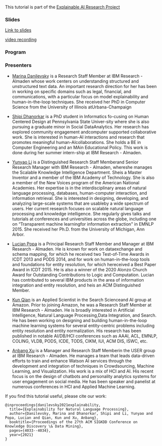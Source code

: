 This tutorial is part of the [Explainable AI Research Project](https://xainlp.github.io/)


### Slides
[Link to slides](https://www.slideshare.net/YunyaoLi/explainability-for-natural-language-processing-249992241)

[video recording](https://youtu.be/PvKOSYGclPk)


### Program



### Presenters
- [Marina Danilevsky](https://researcher.watson.ibm.com/researcher/view.php?person=us-mdanile) is a Research Staff Member at IBM Research - Almaden whose work centers on understanding structured and unstructured text data. An important research direction for her has been in working on specific domains such as legal, financial, and communications, with a particular focus on model explainability  and human-in-the-loop techniques. She received her PhD in Computer Science from the University of Illinois atUrbana-Champaign
      
- [Shipi Dhanorkar](https://www.shipidhanorkar.com/) is a PhD student in Informatics fo-cusing on Human Centered Design at Pennsylvania State Univer-sity where she is also pursuing a graduate minor in Social DataAnalytics. Her research has explored community engagement andcomputer supported collaborative work. She is interested in human-AI interactions and research that promotes meaningful human-AIcollaborations. She holds a BE in Computer Engineering and an MAin Educational Policy. This work is done during her summer intern-ship at IBM Research - Almaden.

- [Yunyao Li](https://researcher.watson.ibm.com/researcher/view.php?person=us-yunyaoli) is a Distinguished Research Staff Memberand Senior Research Manager with IBM Research - Almaden, whereshe manages the Scalable Knowledge Intelligence Department. Sheis a Master Inventor and a member of the IBM Academy of Technology. She is also a member of the New Voices program of the American National Academies. Her expertise is in the interdisciplinary areas of natural language processing, databases, human-computer interaction, and information retrieval. She is interested in designing, developing, and analyzing large-scale systems that are usableby a wide spectrum of users. Her current research focuses on scalable natural language processing and knowledge intelligence. She regularly gives talks and tutorials at conferences and universities across the globe, including one on “Transparent machine learningfor information extraction" in EMNLP 2015. She received her Ph.D. from the University of Michigan, Ann Arbor.
  
- [Lucian Popa](https://researcher.watson.ibm.com/researcher/view.php?person=us-lpopa) is a Principal Research Staff Member and Manager at IBM Research - Almaden. He is known for work on dataexchange and schema mapping, for which he received two Test-of-Time Awards in ICDT 2013 and PODS 2014, and for work on human-in-the-loop tools and foundations for entity resolution, for which hereceived a Best Paper Award in ICDT 2015. He is also a winner of the 2020 Alonzo Church Award for Outstanding Contributions to Logic and Computation. Lucian has contributed to several IBM products in the area of information integration and entity resolution, and heis an ACM Distinguished Member.

- [Kun Qian](https://kunqian-58.github.io/kunqian/) is an Applied Scientist in the Search Scienceand AI group at Amazon. Prior to joining Amazon, he was a Research Staff Member at IBM Research - Almaden. He is broadly interested in Artificial Intelligence, Natural Language Processing,Data Integration, and Search. He has been working on designing and building human-in-the-loop machine learning systems for several entity-centric problems including entity resolution and entity normalization. His research has been published in notable AI/DB/HCI conferences such as AAAI, ACL, EMNLP, COLING, VLDB, PODS, ICDE, TODS, CIKM, IUI, ACM DIS, ISWC, etc. 

- [Anbang Xu](https://researcher.watson.ibm.com/researcher/view.php?person=us-anbangxu) is a Manager and Research Staff Memberin the USER group at IBM Research - Almaden. He manages a team that leads data-driven efforts to train and enhance Watson AI services through the development and integration of techniques in Crowdsourcing, Machine Learning, and Visualization. His work is a mix of HCI and AI. His recent focus is on the design of chatbots and personality analytics systems for user engagement on social media. He has been speaker and panelist at numerous conferences in HCI and Applied Machine Learning.




If you find this tutorial useful, please cite our work:
```
@inproceedings{danilevsky2021explainability,
  title={Explainability for Natural Language Processing},
  author={Danilevsky, Marina and Dhanorkar, Shipi and Li, Yunyao and Popa, Lucian and Qian, Kun and Xu, Anbang},
  booktitle={Proceedings of the 27th ACM SIGKDD Conference on Knowledge Discovery \& Data Mining},
  pages={4033--4034},
  year={2021}
}
```


